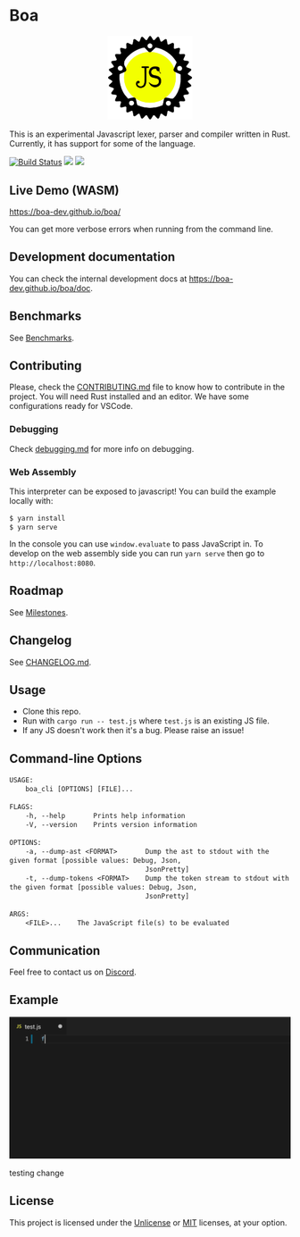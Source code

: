 # Boa

<p align="center">
    <img
      alt="logo"
      src="./assets/logo.svg"
      width="30%"
    />
</p>

This is an experimental Javascript lexer, parser and compiler written in Rust.
Currently, it has support for some of the language.

[![Build Status](https://travis-ci.com/jasonwilliams/boa.svg?branch=master)](https://travis-ci.com/jasonwilliams/boa)
[![](http://meritbadge.herokuapp.com/boa)](https://crates.io/crates/boa)
[![](https://docs.rs/Boa/badge.svg)](https://docs.rs/Boa/)

## Live Demo (WASM)

<https://boa-dev.github.io/boa/>

You can get more verbose errors when running from the command line.

## Development documentation

You can check the internal development docs at <https://boa-dev.github.io/boa/doc>.

## Benchmarks

See [Benchmarks](https://boa-dev.github.io/boa/dev/bench/).

## Contributing

Please, check the [CONTRIBUTING.md](CONTRIBUTING.md) file to know how to
contribute in the project. You will need Rust installed and an editor. We have
some configurations ready for VSCode.

### Debugging

Check [debugging.md](./docs/debugging.md) for more info on debugging.

### Web Assembly

This interpreter can be exposed to javascript!
You can build the example locally with:

```
$ yarn install
$ yarn serve
```

In the console you can use `window.evaluate` to pass JavaScript in.
To develop on the web assembly side you can run `yarn serve` then go to `http://localhost:8080`.

## Roadmap

See [Milestones](https://github.com/boa-dev/boa/milestones).

## Changelog

See [CHANGELOG.md](./CHANGELOG.md).

## Usage

- Clone this repo.
- Run with `cargo run -- test.js` where `test.js` is an existing JS file.
- If any JS doesn't work then it's a bug. Please raise an issue!

## Command-line Options

```
USAGE:
    boa_cli [OPTIONS] [FILE]...

FLAGS:
    -h, --help       Prints help information
    -V, --version    Prints version information

OPTIONS:
    -a, --dump-ast <FORMAT>       Dump the ast to stdout with the given format [possible values: Debug, Json,
                                  JsonPretty]
    -t, --dump-tokens <FORMAT>    Dump the token stream to stdout with the given format [possible values: Debug, Json,
                                  JsonPretty]

ARGS:
    <FILE>...    The JavaScript file(s) to be evaluated
```

## Communication

Feel free to contact us on [Discord](https://discord.gg/tUFFk9Y).

## Example

![Example](docs/img/latestDemo.gif)

testing change

## License

This project is licensed under the [Unlicense](./LICENSE-UNLICENSE) or [MIT](./LICENSE-MIT) licenses, at your option.
